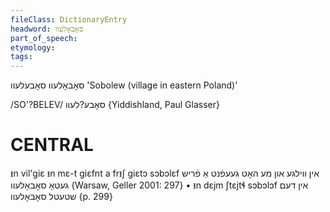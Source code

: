 ```yaml
---
fileClass: DictionaryEntry
headword: סאָבאָלעוו
part_of_speech: 
etymology: 
tags: 
---
```

סאָבאָלעוו
סאָבעלעוו
'Sobolew (village in eastern Poland)'

/SO'?BELEV/ סאָבע?לעוו {Yiddishland, Paul Glasser}

CENTRAL
========

ᵻn vil'giɛ ᵻn mɛ-t giɛfnt a frᵻʃ giɛtɔ sɔbɔlɛf אין ווילגע און מע האָט געעפֿנט אַ פֿריש געטאָ סאָבאָלעוו {Warsaw, Geller 2001: 297}
	•	ᵻn dɛjm ʃtɛjtɬ sɔbɔlɔf אין דעם שטעטל סאָבאָלעוו {p. 299}